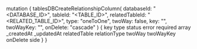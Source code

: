 mutation {
    tablesDBCreateRelationshipColumn(
        databaseId: "<DATABASE_ID>",
        tableId: "<TABLE_ID>",
        relatedTableId: "<RELATED_TABLE_ID>",
        type: "oneToOne",
        twoWay: false,
        key: "",
        twoWayKey: "",
        onDelete: "cascade"
    ) {
        key
        type
        status
        error
        required
        array
        _createdAt
        _updatedAt
        relatedTable
        relationType
        twoWay
        twoWayKey
        onDelete
        side
    }
}
